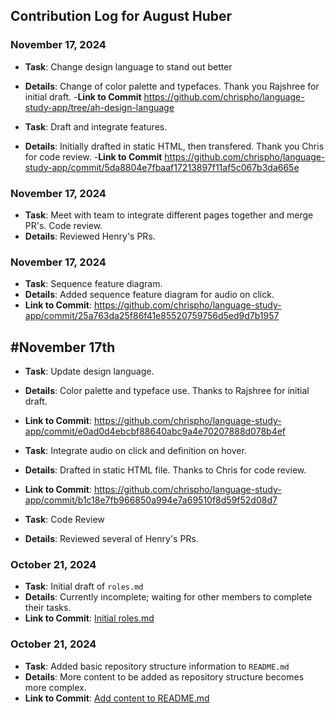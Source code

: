 ## Contribution Log for August Huber
### November 17, 2024
- **Task**: Change design language to stand out better
- **Details**: Change of color palette and typefaces. Thank you Rajshree for initial draft.
-**Link to Commit** https://github.com/chrispho/language-study-app/tree/ah-design-language

- **Task**: Draft and integrate features.
- **Details**: Initially drafted in static HTML, then transfered. Thank you Chris for code review.
-**Link to Commit** https://github.com/chrispho/language-study-app/commit/5da8804e7fbaaf17213897f11af5c067b3da665e

### November 17, 2024
- **Task**: Meet with team to integrate different pages together and merge PR's. Code review.
- **Details**: Reviewed Henry's PRs.

### November 17, 2024
- **Task**: Sequence feature diagram.
- **Details**: Added sequence feature diagram for audio on click.
- **Link to Commit**: https://github.com/chrispho/language-study-app/commit/25a763da25f86f41e85520759756d5ed9d7b1957 

## #November 17th
- **Task**: Update design language.
- **Details**: Color palette and typeface use. Thanks to Rajshree for initial draft.
- **Link to Commit**: https://github.com/chrispho/language-study-app/commit/e0ad0d4ebcbf88640abc9a4e70207888d078b4ef

- **Task**: Integrate audio on click and definition on hover.
- **Details**: Drafted in static HTML file. Thanks to Chris for code review.
- **Link to Commit**: https://github.com/chrispho/language-study-app/commit/b1c18e7fb966850a994e7a69510f8d59f52d08d7

- **Task**: Code Review
- **Details**: Reviewed several of Henry's PRs.

### October 21, 2024
- **Task**: Initial draft of ``roles.md``
- **Details**: Currently incomplete; waiting for other members to complete their tasks.
- **Link to Commit**: [Initial roles.md](https://github.com/chrispho/language-study-app/commit/99430eb4b67b4ec64bfa0f7fd410a482dec0271c)


### October 21, 2024
- **Task**: Added basic repository structure information to ``README.md``
- **Details**: More content to be added as repository structure becomes more complex.
- **Link to Commit**: [Add content to README.md](https://github.com/chrispho/language-study-app/commit/df05307b2692d05cf90bed51779b2f9c564ebc6e)
